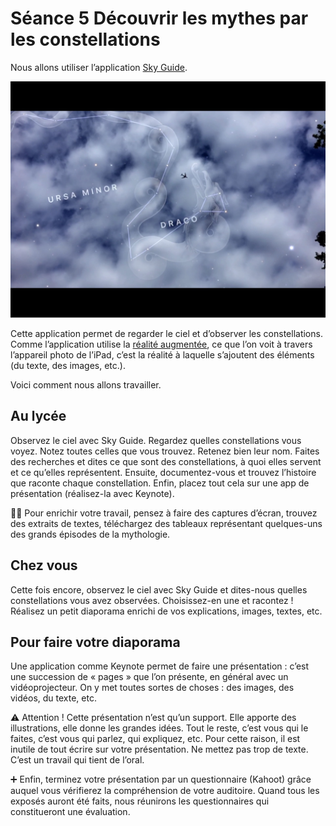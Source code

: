 # Séance 5 Découvrir les mythes par les constellations

Nous allons utiliser l’application [Sky Guide](https://itunes.apple.com/fr/app/sky-guide-ar/id576588894?l=en&mt=8).

![](https://github.com/YannHY/cours/blob/master/Collège/Sixième/Séquence%201/Sky%20Guide.png)

Cette application permet de regarder le ciel et d’observer les constellations. Comme l’application utilise la [réalité augmentée](https://fr.wikipedia.org/wiki/R%C3%A9alit%C3%A9_augment%C3%A9e), ce que l’on voit à travers l’appareil photo de l’iPad, c’est la réalité à laquelle s’ajoutent des éléments (du texte, des images, etc.).

Voici comment nous allons travailler.

## Au lycée

Observez le ciel avec Sky Guide. Regardez quelles constellations vous voyez. Notez toutes celles que vous trouvez. Retenez bien leur nom. Faites des recherches et dites ce que sont des constellations, à quoi elles servent et ce qu’elles représentent. Ensuite, documentez-vous et trouvez l’histoire que raconte chaque constellation. Enfin, placez tout cela sur une app de présentation (réalisez-la avec Keynote).

🙋‍♂️ Pour enrichir votre travail, pensez à faire des captures d’écran, trouvez des extraits de textes, téléchargez des tableaux représentant quelques-uns des grands épisodes de la mythologie. 

## Chez vous

Cette fois encore, observez le ciel avec Sky Guide et dites-nous quelles constellations vous avez observées. Choisissez-en une et racontez ! Réalisez un petit diaporama enrichi de vos explications, images, textes, etc.


## Pour faire votre diaporama

Une application comme Keynote permet de faire une présentation : c’est une succession de « pages » que l’on présente, en général avec un vidéoprojecteur. On y met toutes sortes de choses : des images, des vidéos, du texte, etc.

⚠️ Attention ! Cette présentation n’est qu’un support. Elle apporte des illustrations, elle donne les grandes idées. Tout le reste, c’est vous qui le faites, c’est vous qui parlez, qui expliquez, etc. Pour cette raison, il est inutile de tout écrire sur votre présentation. Ne mettez pas trop de texte. C’est un travail qui tient de l’oral.

➕ Enfin, terminez votre présentation par un questionnaire (Kahoot) grâce auquel vous vérifierez la compréhension de votre auditoire. Quand tous les exposés auront été faits, nous réunirons les questionnaires qui constitueront une évaluation.



